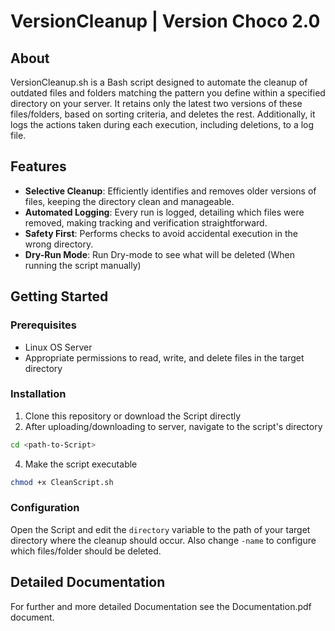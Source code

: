 # VersionCleanup | Version Choco 2.0 

## About
VersionCleanup.sh is a Bash script designed to automate the cleanup of outdated files and folders matching the pattern you define within a specified directory on your server. It retains only the latest two versions of these files/folders, based on sorting criteria, and deletes the rest. Additionally, it logs the actions taken during each execution, including deletions, to a log file.

## Features
- **Selective Cleanup**: Efficiently identifies and removes older versions of files, keeping the directory clean and manageable.
- **Automated Logging**: Every run is logged, detailing which files were removed, making tracking and verification straightforward.
- **Safety First**: Performs checks to avoid accidental execution in the wrong directory.
- **Dry-Run Mode**: Run Dry-mode to see what will be deleted (When running the script manually)

## Getting Started

### Prerequisites
- Linux OS Server
- Appropriate permissions to read, write, and delete files in the target directory

### Installation
1. Clone this repository or download the Script directly
2. After uploading/downloading to server, navigate to the script's directory
```bash
cd <path-to-Script>
```
4. Make the script executable
```bash
chmod +x CleanScript.sh
```
### Configuration

Open the Script and edit the `directory` variable to the path of your target directory where the cleanup should occur. Also change `-name` to configure which files/folder should be deleted.

## Detailed Documentation
For further and more detailed Documentation see the Documentation.pdf document.

